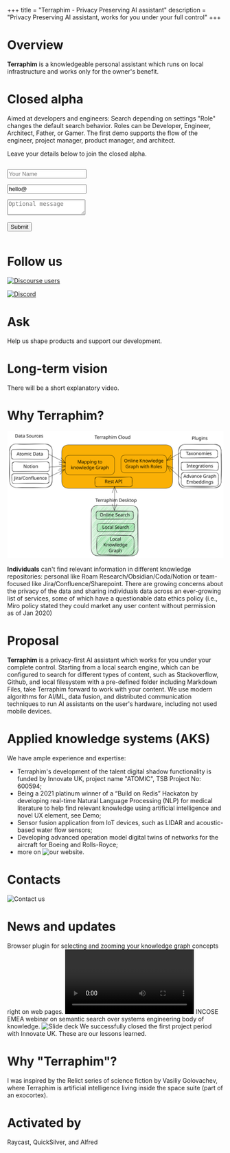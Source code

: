 +++
title = "Terraphim - Privacy Preserving AI assistant"
description = "Privacy Preserving AI assistant, works for you under your full control"
+++

# Overview

**Terraphim** is a knowledgeable personal assistant which runs on local infrastructure and works only for the owner's benefit.

# Closed alpha

Aimed at developers and engineers: Search depending on settings "Role" changes the default search behavior. Roles can be Developer, Engineer, Architect, Father, or Gamer. The first demo supports the flow of the engineer, project manager, product manager, and architect.

Leave your details below to join the closed alpha.

<section class="section" id="form">
 <div class="container">
    <div class="columns is-left">
    <div class="column is-6">

  <div class="columns">
    <div class="column">
    <form name="terraphimlist" method="POST" data-netlify="true">
      <div class="field">
        <p class="control">
          <input class="input" type="text" placeholder="Your Name" name="name">
        </p>
      </div>
      <div class="field">
        <p class="control has-icons-left has-icons-right">
          <input class="input" name="email" type="email" placeholder="Your email" value="hello@">
          <span class="icon is-small is-left">
            <i class="fa fa-envelope"></i>
          </span>
        </p>
      </div>
        <div class="field">
        <p class="control">
          <textarea class="textarea" placeholder="Optional message" name="message"></textarea>
        </p>
      </div>
      <div class="field is-grouped">
        <p class="control">
          <button class="button is-primary">Submit</button>
        </p>
    </div>
    </div>
    </form>
  </div>
</section>

# Follow us

[![Discourse users](https://img.shields.io/discourse/users?server=https%3A%2F%2Fterraphim.discourse.group)](https://terraphim.discourse.group) 

[![Discord](https://img.shields.io/discord/852545081613615144?label=Discord&logo=Discord)](https://discord.gg/VPJXB6BGuY)

# Ask

Help us shape products and support our development.

# Long-term vision

There will be a short explanatory video.

# Why Terraphim?

![Terraphim Cloud system architecture.](https://github.com/terraphim/terraphim.ai/blob/main/content/static/terraphim_architecture.svg)

**Individuals** can't find relevant information in different knowledge repositories: personal like Roam Research/Obsidian/Coda/Notion or team-focused like Jira/Confluence/Sharepoint. There are  growing concerns about the privacy of the data and sharing individuals data across an ever-growing list of services, some of which have a questionable data ethics policy (i.e., Miro policy stated they could market any user content without permission as of Jan 2020)

# Proposal

**Terraphim** is a privacy-first AI assistant which works for you under your complete control. Starting from a local search engine, which can be configured to search for different types of content, such as Stackoverflow, Github, and local filesystem with a pre-defined folder including Markdown Files, take Terraphim forward to work with your content.
We use modern algorithms for AI/ML, data fusion, and distributed communication techniques to run AI assistants on the user's hardware, including not used mobile devices. 

# Applied knowledge systems (AKS)

We have ample experience and expertise:
- Terraphim's development of the talent digital shadow functionality is funded by Innovate UK, project name "ATOMIC", TSB Project No: 600594;
- Being a 2021 platinum winner of a “Build on Redis” Hackaton by developing real-time Natural Language Processing (NLP) for medical literature to help find relevant knowledge using artificial intelligence and novel UX element, see Demo;
- Sensor fusion application from IoT devices, such as LIDAR and acoustic-based water flow sensors;
- Developing advanced operation model digital twins of networks for the aircraft for Boeing and Rolls-Royce;
- more on ![our website.](https://applied-knowledge.systems/)

# Contacts

![Contact us](https://github.com/terraphim/terraphim.ai/tree/main/content/static/contacts_small.png)

# News and updates

Browser plugin for selecting and zooming your knowledge graph concepts right on web pages. ![Link to the video](https://github.com/terraphim/terraphim.ai/tree/main/content/static/terraphim_extension_demo2-2023-07-27_17.39.11.mp4)
INCOSE EMEA webinar on semantic search over systems engineering body of knowledge. ![Slide deck](https://appliedknowledgesystemsltd-my.sharepoint.com/:p:/g/personal/alex_turkhanov_applied-knowledge_systems/EQLyyW7H4t1Fmmw4gjV46XQBjcwx6UVi20549g4MiOsS3Q?e=HFDsFV)
We successfully closed the first project period with Innovate UK. These are our lessons learned.

# Why "Terraphim"?

I was inspired by the Relict series of science fiction by Vasiliy Golovachev, where Terraphim is artificial intelligence living inside the space suite (part of an exocortex).

# Activated by

Raycast, QuickSilver, and Alfred
